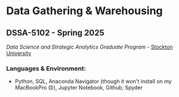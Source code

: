 # Data Gathering & Warehousing 
## DSSA-5102 - Spring 2025
_Data Science and Strategic Analytics Graduate Program_ - [Stockton University](https://www.stockton.edu/)

### Languages & Environment:
- Python, SQL, Anaconda Navigator (though it won't install on my MacBookPro 😞), Jupyter Notebook, Github, Spyder

### 
